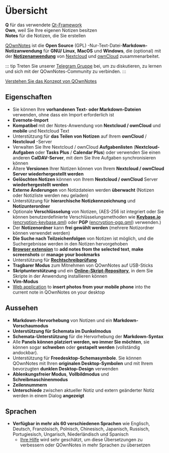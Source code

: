 # Übersicht

<template>
<v-carousel cycle show-arrows-on-hover>
  <v-carousel-item>
    <img src="/screenshots/screenshot.png" alt="QOwnNotes Screenshot" />
    <div class="sheet">
      Bearbeiten Sie Ihre Notizen mit Markdown-Hervorhebungen, farbigen Tags und Unterordnern
    </div>
  </v-carousel-item>
  <v-carousel-item>
    <img src="/screenshots/screenshot-minimal.png" alt="Minimale Ansicht" />
    <div class="sheet">
      Minimale Standardbenutzeroberfläche, die noch weiter entfernt werden kann
    </div>
  </v-carousel-item>
  <v-carousel-item>
    <img src="/screenshots/screenshot-vertical.png" alt="Vertikale Ansicht" />
    <div class="sheet">
      Zeigen Sie Ihre Notizen in einer vertikalen Markdown-Ansicht an, indem Sie die Bedienfelder verschieben
    </div>
  </v-carousel-item>
  <v-carousel-item>
    <img src="/screenshots/screenshot-portable-mode.png" alt="Portabler Modus" />
    <div class="sheet">
      Tragbarer Modus für USB-Sticks
    </div>
  </v-carousel-item>
  <v-carousel-item>
    <img src="/screenshots/screenshot-1col.png" alt="Eine Spalte" />
    <div class="sheet">
      Alle Bedienflächen können beliebig platziert werden
    </div>
  </v-carousel-item>
  <v-carousel-item>
    <img src="/screenshots/screenshot-darkmode.png" alt="Screenshot-Dunkelmodus" />
    <div class="sheet">
      Dunkelmodus
    </div>
  </v-carousel-item>
  <v-carousel-item>
    <img src="/screenshots/screenshot-distraction-free-mode.png" alt="Screenshot-ablenkungsfreier-Modus" />
    <div class="sheet">
      Ablenkungsfreier Modus
    </div>
  </v-carousel-item>
  <v-carousel-item>
    <img src="/screenshots/screenshot-encrypted-note-decrypted.png" alt="Notizenverschlüsselung" />
    <div class="sheet">
      Optionale AES-Notizenverschlüsselung (auch skriptfähig)
    </div>
  </v-carousel-item>
  <v-carousel-item>
    <img src="/screenshots/screenshot-encrypted-note.png" alt="Verschlüsselte Notiz" />
    <div class="sheet">
      Verschlüsselte Notizen sind immer noch Text
    </div>
  </v-carousel-item>
  <v-carousel-item>
    <img src="/screenshots/screenshot-diff.png" alt="screenshot diff" />
    <div class="sheet">
      Zeigen Sie den Unterschied zwischen Notizen an, wenn diese extern geändert wurden
    </div>
  </v-carousel-item>
  <v-carousel-item>
    <img src="/screenshots/screenshot-export-print.png" alt="screenshot-export-print" />
    <div class="sheet">
      Notizen-PDF-Export und -Druck
    </div>
  </v-carousel-item>
  <v-carousel-item>
    <img src="/screenshots/screenshot-freedesktop-theme.png" alt="screenshot-freedesktop-theme" />
    <div class="sheet">
      Icons via Freedesktop theme
    </div>
  </v-carousel-item>
  <v-carousel-item>
    <img src="/screenshots/screenshot-other-workspace.png" alt="screenshot-other-workspace" />
    <div class="sheet">
      Ihnen stehen verschiedene Arbeitsbereiche zur Verfügung
    </div>
  </v-carousel-item>
  <v-carousel-item>
    <img src="/screenshots/screenshot-qml.png" alt="screenshot-qml" />
    <div class="sheet">
      Skriptfähig
    </div>
  </v-carousel-item>
  <v-carousel-item>
    <img src="/screenshots/screenshot-russian.png" alt="screenshot-russian" />
    <div class="sheet">
      In viele Sprachen übersetzt
    </div>
  </v-carousel-item>
  <v-carousel-item>
    <img src="/screenshots/screenshot-search-in-all-notes.png" alt="screenshot-search-in-all-notes" />
    <div class="sheet">
      Durchsuchen Sie alle Notizen
    </div>
  </v-carousel-item>
  <v-carousel-item>
    <img src="/screenshots/screenshot-search-in-current-note.png" alt="screenshot-search-in-current-note" />
    <div class="sheet">
      Suchen Sie in der aktuellen Notiz
    </div>
  </v-carousel-item>
  <v-carousel-item>
    <img src="/screenshots/screenshot-settings-note-folders.png" alt="screenshot-settings-note-folders" />
    <div class="sheet">
      Kann mehrere Notizordner verwenden
    </div>
  </v-carousel-item>
  <v-carousel-item>
    <img src="/screenshots/screenshot-todo.png" alt="screenshot-todo" />
    <div class="sheet">
      Verwalten Sie Ihre Todo-Listen über CalDAV
    </div>
  </v-carousel-item>
  <v-carousel-item>
    <img src="/screenshots/screenshot-trash.png" alt="screenshot-trash" />
    <div class="sheet">
      Verwalten Sie verworfene Notizen auf Ihrem Nextcloud-Server
    </div>
  </v-carousel-item>
  <v-carousel-item>
    <img src="/screenshots/screenshot-versioning.png" alt="screenshot-versioning" />
    <div class="sheet">
      Verwalten Sie Ihre Notizversionen auf Ihrem Nextcloud-Server
    </div>
  </v-carousel-item>
</v-carousel>
</template>

<v-divider />

**Q** für das verwendete [Qt-Framework](https://www.qt.io/)   
**Own**, weil Sie Ihre eigenen Notizen besitzen  
**Notes** für die Notizen, die Sie erstellen

<v-divider />

[QOwnNotes](https://www.qownnotes.org/) ist die **Open Source** (GPL) -Nur-Text-Datei-**Markdown-Notizanwendung** für **GNU/ Linux**, **MacOS** und **Windows**, die (optional) mit der [**Notizenanwendung**](https://github.com/nextcloud/notes) von [Nextcloud](https://nextcloud.com/) und [ownCloud](https://owncloud.org/) zusammenarbeitet.

::: tip
Treten Sie unserer [Telegram Gruppe](https://t.me/QOwnNotes) bei, um zu diskutieren, zu lernen und sich mit der QOwnNotes-Community zu verbinden.
:::

[Verstehen Sie das Konzept von QOwnNotes](concept.md)

## Eigenschaften
- Sie können Ihre **vorhandenen Text- oder Markdown-Dateien** verwenden, ohne dass ein Import erforderlich ist
- **Evernote-Import**
- **Kompatibel** mit der Notes-Anwendung von **Nextcloud / ownCloud** und **mobile** und Nextcloud Text
- Unterstützung für **das Teilen von Notizen** auf Ihrem **ownCloud** / **Nextcloud** -Server
- Verwalten Sie Ihre Nextcloud / ownCloud **Aufgabenlisten** (**Nextcloud-Aufgaben** oder **Tasks Plus** / **Calendar Plus**) oder verwenden Sie einen anderen **CalDAV-Server**, mit dem Sie Ihre Aufgaben synchronisieren können
- Ältere **Versionen** Ihrer Notizen können von Ihrem **Nextcloud / ownCloud **Server** wiederhergestellt werden**
- **Gelöschten Notizen** können von Ihrem **Nextcloud / ownCloud** Server **wiederhergestellt werden**
- **Externe Änderungen** von Notizdateien werden **überwacht** (Notizen oder Notizliste werden neu geladen)
- Unterstützung für **hierarchische Notizkennzeichnung** und **Notizunterordner**
- Optionale **Verschlüsselung** von Notizen, (AES-256 ist integriert oder Sie können benutzerdefinierte Verschlüsselungsmethoden wie **[Keybase.io](https://keybase.io/)** ([encryption-keybase.qml](https://github.com/pbek/QOwnNotes/blob/develop/doc/scripting/encryption-keybase.qml)) oder **PGP** ([encryption-pgp.qml](https://github.com/pbek/QOwnNotes/blob/develop/doc/scripting/encryption-pgp.qml)) verwenden.)
- Der **Notizenordner** kann **frei gewählt werden** (mehrere Notizordner können verwendet werden)
- **Die Suche nach Teilzeichenfolgen** von Notizen ist möglich, und die Suchergebnisse werden in den Notizen hervorgehoben
- [**Browser extension**](browser-extension.md) to **add notes from the selected text**, **make screenshots** or **manage your bookmarks**
- Unterstützung für [**Rechtschreibprüfung**](../editor/spellchecking.md)
- **Tragbarer Modus** zum Mitnehmen von QOwnNotes auf USB-Sticks
- **Skriptunterstützung** und ein [**Online-Skript-Repository**](https://github.com/qownnotes/scripts), in dem Sie Skripte in der Anwendung installieren können
- **Vim-Modus**
- [Web application](web-app.md) to **insert photos from your mobile phone** into the current note in QOwnNotes on your desktop


## Aussehen
- **Markdown-Hervorhebung** von Notizen und ein **Markdown-Vorschaumodus**
- **Unterstützung für Schemata im Dunkelmodus**
- **Schemata-Unterstützung** für die Hervorhebung der **Markdown-Syntax**
- Alle **Panels können platziert werden, wo immer Sie möchten**, sie können sogar **schweben** oder **gestapelt werden** (vollständig andockbar).
- Unterstützung für **Freedesktop-Schemasymbole**. Sie können QOwnNotes mit Ihren **originalen Desktop-Symbolen** und mit Ihrem bevorzugten **dunklen Desktop-Design** verwenden
- **Ablenkungsfreier Modus**, **Vollbildmodus** und **Schreibmaschinenmodus**
- **Zeilennummern**
- **Unterschiede** zwischen aktueller Notiz und extern geänderter Notiz werden in einem Dialog **angezeigt**

## Sprachen
- **Verfügbar in mehr als 60 verschiedenen Sprachen** wie Englisch, Deutsch, Französisch, Polnisch, Chinesisch, Japanisch, Russisch, Portugiesisch, Ungarisch, Niederländisch und Spanisch
  - [Ihre Hilfe](../contributing/translation.md) wird sehr geschätzt, um diese Übersetzungen zu verbessern oder QOwnNotes in mehr Sprachen zu übersetzen

<style>
.sheet {
  position: absolute;
  bottom: 50px;
  background-color: rgba(0,0,0, 0.5);
  color: white;
  text-align: center;
  display: flex;
  align-items:center;
  justify-content:center;
  height: 50px;
  width: 100%;
}

.v-window__next {
  right: 0;
}

@media (max-width: 500px) {
  .v-carousel {
    height: 400px!important;
  }
}

@media (max-width: 350px) {
  .v-carousel {
    height: 250px!important;
  }
}

@media (max-width: 200px) {
  .v-carousel {
    height: 150px!important;
  }
}
</style>
